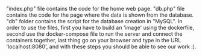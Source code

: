 "index.php" file contains the code for the home web page. 
"db.php" file contains the code for the page where the data is shown from the database. 
"db" folder contains the script for the database creation in "MySQL". 
In order to use the files, first you have to build an 'image' using the dockerfile, second use the docker-compose file to run the server and connect the containers together, last thing go on your browser and type in the URL 'localhost:8080', and with these steps you should be able to see our work :). 
